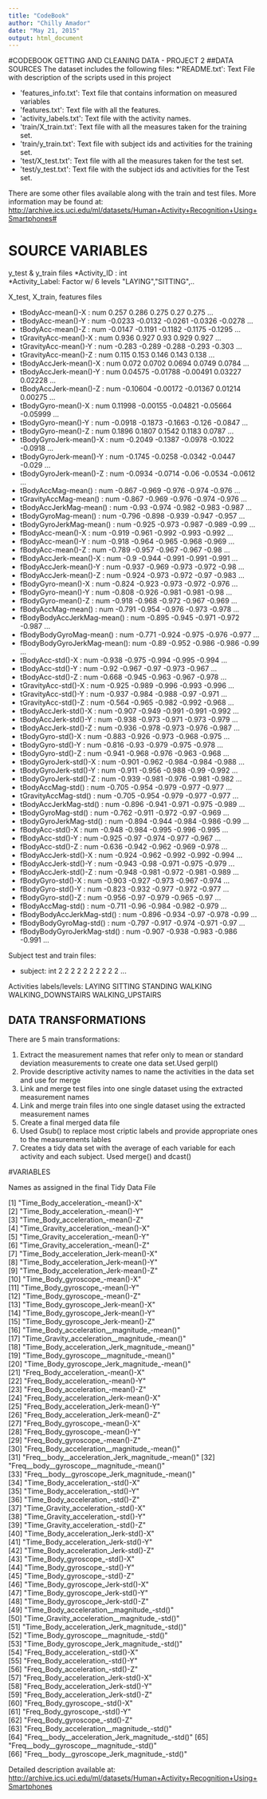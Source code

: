 ```yaml
---
title: "CodeBook"
author: "Chilly Amador"
date: "May 21, 2015"
output: html_document
---
```


#CODEBOOK GETTING AND CLEANING DATA - PROJECT 2
##DATA SOURCES
The dataset includes the following files:
*'README.txt': Text File with description of the scripts used in this project
*	'features_info.txt': Text file that contains information on measured variables
*	'features.txt': Text file with all the features.
*	'activity_labels.txt': Text file with the activity names.
* 'train/X_train.txt': Text file with all the measures taken for the training set.
* 'train/y_train.txt': Text file with subject ids and activities for the training set.
* 'test/X_test.txt': Text file with all the measures taken for the test set.
* 'test/y_test.txt': Text file with the subject ids and activities for the Test set.

There are some other files available along with the train and test files. More information may be found at: http://archive.ics.uci.edu/ml/datasets/Human+Activity+Recognition+Using+Smartphones#

# SOURCE VARIABLES

y_test & y_train files
*Activity_ID   : int  
*Activity_Label: Factor w/ 6 levels "LAYING","SITTING",..

X_test, X_train, features files

 * tBodyAcc-mean()-X          : num  0.257 0.286 0.275 0.27 0.275 ...
 * tBodyAcc-mean()-Y          : num  -0.0233 -0.0132 -0.0261 -0.0326 -0.0278 ...
 * tBodyAcc-mean()-Z          : num  -0.0147 -0.1191 -0.1182 -0.1175 -0.1295 ...
 * tGravityAcc-mean()-X       : num  0.936 0.927 0.93 0.929 0.927 ...
 * tGravityAcc-mean()-Y       : num  -0.283 -0.289 -0.288 -0.293 -0.303 ...
 * tGravityAcc-mean()-Z       : num  0.115 0.153 0.146 0.143 0.138 ...
 * tBodyAccJerk-mean()-X      : num  0.072 0.0702 0.0694 0.0749 0.0784 ...
 * tBodyAccJerk-mean()-Y      : num  0.04575 -0.01788 -0.00491 0.03227 0.02228 ...
 * tBodyAccJerk-mean()-Z      : num  -0.10604 -0.00172 -0.01367 0.01214 0.00275 ...
 * tBodyGyro-mean()-X         : num  0.11998 -0.00155 -0.04821 -0.05664 -0.05999 ...
 * tBodyGyro-mean()-Y         : num  -0.0918 -0.1873 -0.1663 -0.126 -0.0847 ...
 * tBodyGyro-mean()-Z         : num  0.1896 0.1807 0.1542 0.1183 0.0787 ...
 * tBodyGyroJerk-mean()-X     : num  -0.2049 -0.1387 -0.0978 -0.1022 -0.0918 ...
 * tBodyGyroJerk-mean()-Y     : num  -0.1745 -0.0258 -0.0342 -0.0447 -0.029 ...
 * tBodyGyroJerk-mean()-Z     : num  -0.0934 -0.0714 -0.06 -0.0534 -0.0612 ...
 * tBodyAccMag-mean()         : num  -0.867 -0.969 -0.976 -0.974 -0.976 ...
 * tGravityAccMag-mean()      : num  -0.867 -0.969 -0.976 -0.974 -0.976 ...
 * tBodyAccJerkMag-mean()     : num  -0.93 -0.974 -0.982 -0.983 -0.987 ...
 * tBodyGyroMag-mean()        : num  -0.796 -0.898 -0.939 -0.947 -0.957 ...
 * tBodyGyroJerkMag-mean()    : num  -0.925 -0.973 -0.987 -0.989 -0.99 ...
 * fBodyAcc-mean()-X          : num  -0.919 -0.961 -0.992 -0.993 -0.992 ...
 * fBodyAcc-mean()-Y          : num  -0.918 -0.964 -0.965 -0.968 -0.969 ...
 * fBodyAcc-mean()-Z          : num  -0.789 -0.957 -0.967 -0.967 -0.98 ...
 * fBodyAccJerk-mean()-X      : num  -0.9 -0.944 -0.991 -0.991 -0.991 ...
 * fBodyAccJerk-mean()-Y      : num  -0.937 -0.969 -0.973 -0.972 -0.98 ...
 * fBodyAccJerk-mean()-Z      : num  -0.924 -0.973 -0.972 -0.97 -0.983 ...
 * fBodyGyro-mean()-X         : num  -0.824 -0.923 -0.973 -0.972 -0.976 ...
 * fBodyGyro-mean()-Y         : num  -0.808 -0.926 -0.981 -0.981 -0.98 ...
 * fBodyGyro-mean()-Z         : num  -0.918 -0.968 -0.972 -0.967 -0.969 ...
 * fBodyAccMag-mean()         : num  -0.791 -0.954 -0.976 -0.973 -0.978 ...
 * fBodyBodyAccJerkMag-mean() : num  -0.895 -0.945 -0.971 -0.972 -0.987 ...
 * fBodyBodyGyroMag-mean()    : num  -0.771 -0.924 -0.975 -0.976 -0.977 ...
 * fBodyBodyGyroJerkMag-mean(): num  -0.89 -0.952 -0.986 -0.986 -0.99 ...
 * tBodyAcc-std()-X           : num  -0.938 -0.975 -0.994 -0.995 -0.994 ...
 * tBodyAcc-std()-Y           : num  -0.92 -0.967 -0.97 -0.973 -0.967 ...
 * tBodyAcc-std()-Z           : num  -0.668 -0.945 -0.963 -0.967 -0.978 ...
 * tGravityAcc-std()-X        : num  -0.925 -0.989 -0.996 -0.993 -0.996 ...
 * tGravityAcc-std()-Y        : num  -0.937 -0.984 -0.988 -0.97 -0.971 ...
 * tGravityAcc-std()-Z        : num  -0.564 -0.965 -0.982 -0.992 -0.968 ...
 * tBodyAccJerk-std()-X       : num  -0.907 -0.949 -0.991 -0.991 -0.992 ...
 * tBodyAccJerk-std()-Y       : num  -0.938 -0.973 -0.971 -0.973 -0.979 ...
 * tBodyAccJerk-std()-Z       : num  -0.936 -0.978 -0.973 -0.976 -0.987 ...
 * tBodyGyro-std()-X          : num  -0.883 -0.926 -0.973 -0.968 -0.975 ...
 * tBodyGyro-std()-Y          : num  -0.816 -0.93 -0.979 -0.975 -0.978 ...
 * tBodyGyro-std()-Z          : num  -0.941 -0.968 -0.976 -0.963 -0.968 ...
 * tBodyGyroJerk-std()-X      : num  -0.901 -0.962 -0.984 -0.984 -0.988 ...
 * tBodyGyroJerk-std()-Y      : num  -0.911 -0.956 -0.988 -0.99 -0.992 ...
 * tBodyGyroJerk-std()-Z      : num  -0.939 -0.981 -0.976 -0.981 -0.982 ...
 * tBodyAccMag-std()          : num  -0.705 -0.954 -0.979 -0.977 -0.977 ...
 * tGravityAccMag-std()       : num  -0.705 -0.954 -0.979 -0.977 -0.977 ...
 * tBodyAccJerkMag-std()      : num  -0.896 -0.941 -0.971 -0.975 -0.989 ...
 * tBodyGyroMag-std()         : num  -0.762 -0.911 -0.972 -0.97 -0.969 ...
 * tBodyGyroJerkMag-std()     : num  -0.894 -0.944 -0.984 -0.986 -0.99 ...
 * fBodyAcc-std()-X           : num  -0.948 -0.984 -0.995 -0.996 -0.995 ...
 * fBodyAcc-std()-Y           : num  -0.925 -0.97 -0.974 -0.977 -0.967 ...
 * fBodyAcc-std()-Z           : num  -0.636 -0.942 -0.962 -0.969 -0.978 ...
 * fBodyAccJerk-std()-X       : num  -0.924 -0.962 -0.992 -0.992 -0.994 ...
 * fBodyAccJerk-std()-Y       : num  -0.943 -0.98 -0.971 -0.975 -0.979 ...
 * fBodyAccJerk-std()-Z       : num  -0.948 -0.981 -0.972 -0.981 -0.989 ...
 * fBodyGyro-std()-X          : num  -0.903 -0.927 -0.973 -0.967 -0.974 ...
 * fBodyGyro-std()-Y          : num  -0.823 -0.932 -0.977 -0.972 -0.977 ...
 * fBodyGyro-std()-Z          : num  -0.956 -0.97 -0.979 -0.965 -0.97 ...
 * fBodyAccMag-std()          : num  -0.711 -0.96 -0.984 -0.982 -0.979 ...
 * fBodyBodyAccJerkMag-std()  : num  -0.896 -0.934 -0.97 -0.978 -0.99 ...
 * fBodyBodyGyroMag-std()     : num  -0.797 -0.917 -0.974 -0.971 -0.97 ...
 * fBodyBodyGyroJerkMag-std() : num  -0.907 -0.938 -0.983 -0.986 -0.991 ...
 
 Subject test and train files:
 * subject: int  2 2 2 2 2 2 2 2 2 2 ...
 
 Activities labels/levels: LAYING SITTING STANDING WALKING WALKING_DOWNSTAIRS WALKING_UPSTAIRS

## DATA TRANSFORMATIONS

There are 5 main transformations:

1. Extract the measurement names that refer only to mean or standard deviation measurements to create one data set.Used gerpl()
2. Provide descriptive activity names to name the activities in the data set and use for merge
3. Link and merge test files into one single dataset using the extracted measurement names
4. Link and merge train files into one single dataset using the extracted measurement names
5. Create a final merged data file
6. Used Gsub() to replace most criptic labels and provide appropriate ones to the measurements lables
7. Creates a tidy data set with the average of each variable for each activity and each subject. Used merge() and dcast()

#VARIABLES

Names as assigned in the final Tidy Data File

[1] "Time_Body_acceleration_-mean()-X"               
 [2] "Time_Body_acceleration_-mean()-Y"               
 [3] "Time_Body_acceleration_-mean()-Z"               
 [4] "Time_Gravity_acceleration_-mean()-X"            
 [5] "Time_Gravity_acceleration_-mean()-Y"            
 [6] "Time_Gravity_acceleration_-mean()-Z"            
 [7] "Time_Body_acceleration_Jerk-mean()-X"           
 [8] "Time_Body_acceleration_Jerk-mean()-Y"           
 [9] "Time_Body_acceleration_Jerk-mean()-Z"           
[10] "Time_Body_gyroscope_-mean()-X"                  
[11] "Time_Body_gyroscope_-mean()-Y"                  
[12] "Time_Body_gyroscope_-mean()-Z"                  
[13] "Time_Body_gyroscope_Jerk-mean()-X"              
[14] "Time_Body_gyroscope_Jerk-mean()-Y"              
[15] "Time_Body_gyroscope_Jerk-mean()-Z"              
[16] "Time_Body_acceleration__magnitude_-mean()"      
[17] "Time_Gravity_acceleration__magnitude_-mean()"   
[18] "Time_Body_acceleration_Jerk_magnitude_-mean()"  
[19] "Time_Body_gyroscope__magnitude_-mean()"         
[20] "Time_Body_gyroscope_Jerk_magnitude_-mean()"     
[21] "Freq_Body_acceleration_-mean()-X"               
[22] "Freq_Body_acceleration_-mean()-Y"               
[23] "Freq_Body_acceleration_-mean()-Z"               
[24] "Freq_Body_acceleration_Jerk-mean()-X"           
[25] "Freq_Body_acceleration_Jerk-mean()-Y"           
[26] "Freq_Body_acceleration_Jerk-mean()-Z"           
[27] "Freq_Body_gyroscope_-mean()-X"                  
[28] "Freq_Body_gyroscope_-mean()-Y"                  
[29] "Freq_Body_gyroscope_-mean()-Z"                  
[30] "Freq_Body_acceleration__magnitude_-mean()"      
[31] "Freq__body__acceleration_Jerk_magnitude_-mean()"
[32] "Freq__body__gyroscope__magnitude_-mean()"       
[33] "Freq__body__gyroscope_Jerk_magnitude_-mean()"   
[34] "Time_Body_acceleration_-std()-X"                
[35] "Time_Body_acceleration_-std()-Y"                
[36] "Time_Body_acceleration_-std()-Z"                
[37] "Time_Gravity_acceleration_-std()-X"             
[38] "Time_Gravity_acceleration_-std()-Y"             
[39] "Time_Gravity_acceleration_-std()-Z"             
[40] "Time_Body_acceleration_Jerk-std()-X"            
[41] "Time_Body_acceleration_Jerk-std()-Y"            
[42] "Time_Body_acceleration_Jerk-std()-Z"            
[43] "Time_Body_gyroscope_-std()-X"                   
[44] "Time_Body_gyroscope_-std()-Y"                   
[45] "Time_Body_gyroscope_-std()-Z"                   
[46] "Time_Body_gyroscope_Jerk-std()-X"               
[47] "Time_Body_gyroscope_Jerk-std()-Y"               
[48] "Time_Body_gyroscope_Jerk-std()-Z"               
[49] "Time_Body_acceleration__magnitude_-std()"       
[50] "Time_Gravity_acceleration__magnitude_-std()"    
[51] "Time_Body_acceleration_Jerk_magnitude_-std()"   
[52] "Time_Body_gyroscope__magnitude_-std()"          
[53] "Time_Body_gyroscope_Jerk_magnitude_-std()"      
[54] "Freq_Body_acceleration_-std()-X"                
[55] "Freq_Body_acceleration_-std()-Y"                
[56] "Freq_Body_acceleration_-std()-Z"                
[57] "Freq_Body_acceleration_Jerk-std()-X"            
[58] "Freq_Body_acceleration_Jerk-std()-Y"            
[59] "Freq_Body_acceleration_Jerk-std()-Z"            
[60] "Freq_Body_gyroscope_-std()-X"                   
[61] "Freq_Body_gyroscope_-std()-Y"                   
[62] "Freq_Body_gyroscope_-std()-Z"                   
[63] "Freq_Body_acceleration__magnitude_-std()"       
[64] "Freq__body__acceleration_Jerk_magnitude_-std()" 
[65] "Freq__body__gyroscope__magnitude_-std()"        
[66] "Freq__body__gyroscope_Jerk_magnitude_-std()"

Detailed description available at:
http://archive.ics.uci.edu/ml/datasets/Human+Activity+Recognition+Using+Smartphones 


